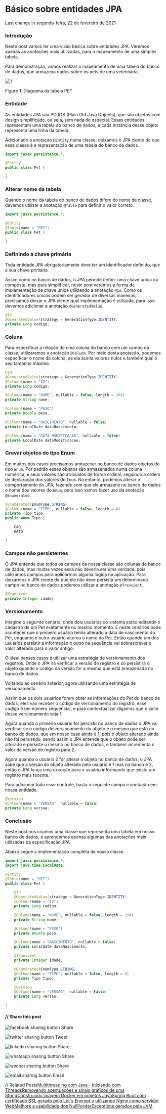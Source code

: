 # Básico sobre entidades JPA

Last change in segunda-feira, 22 de fevereiro de 2021

### Introdução

Neste post vamos ter uma visão básica sobre entidades JPA. Veremos apenas as anotações mais utilizadas, para o mapeamento de uma simples tabela.

Para demonstração, vamos realizar o mapeamento de uma tabela do banco de dados, que armazena dados sobre os pets de uma veterinária.

![1](https://storage.googleapis.com/gasparbarancelli-blog/posts/39/1.png)

Figure 1. Diagrama da tabela PET

### Entidade

As entidades JPA são POJOS (Plain Old Java Objects), que são objetos com design simplificado, ou seja, sem nada de especial. Essas entidades representam uma tabela do banco de dados, e cada instância desse objeto representa uma linha da tabela.

Adicionado a anotação `@Entity` numa classe, deixamos o JPA ciente de que essa classe é a representação de uma tabela do banco de dados.

```java
import javax.persistence.*;

@Entity
public class Pet {

}
```

### Alterar nome da tabela

Quando o nome da tabela do banco de dados difere do nome da classe, devemos utilizar a anotação `@Table` para definir o valor correto.

```java
import javax.persistence.*;

@Entity
@Table(name = "PET")
public class Pet {

}
```

### Definindo a chave primária

Toda entidade JPA obrigatoriamente deve ter um identificador definido, que é sua chave primaria.

Assim como no banco de dados, o JPA permite definir uma chave única ou composta, mas para simplificar, neste post veremos a forma de implementação de chave única utilizando a anotação `@Id`. Como os identificadores únicos podem ser gerador de diversas maneiras, precisamos deixar o JPA ciente qual implementação é utilizada, para isso devemos adicionar a anotação `@GeneratedValue`.

```java
@Id
@GeneratedValue(strategy = GenerationType.IDENTITY)
private Long codigo;
```

### Coluna

Para especificar a relação de uma coluna do banco com um campo da classe, utilizaremos a anotação `@Column`. Por meio desta anotação, podemos especificar o nome da coluna, se ela aceita valores nulos e também qual o seu tamanho máximo.

```java
@Id
@GeneratedValue(strategy = GenerationType.IDENTITY)
@Column(name = "ID")
private Long codigo;

@Column(name = "NOME", nullable = false, length = 100)
private String nome;

@Column(name = "PESO")
private Double peso;

@Column(name = "NASCIMENTO", nullable = false)
private LocalDate dataNascimento;

@Column(name = "DATA_MODIFICACAO", nullable = false)
private LocalDate dataModificacao;
```

### Gravar objetos do tipo Enum

Em muitos dos casos precisamos armazenar no banco de dados objetos do tipo `Enum`. Por padrão esses objetos são armazenados numa coluna numérica, e seus valores são atribuídos de forma ordinal, seguindo a ordem de declaração dos valores do `Enum`. No entanto, podemos alterar o comportamento do JPA, fazendo com que ele armazene no banco de dados o nome dos valores do `Enum`, para isso vamos fazer uso da anotação `@Enumerated`.

```java
@Enumerated(EnumType.STRING)
@Column(name = "TIPO", nullable = false, length = 4)
private Tipo tipo;
public enum Tipo {

    CAO,
    GATO

}
```

### Campos não persistentes

O JPA entende que todos os campos da nossa classe são colunas do banco de dados, mas muitas vezes essa não deveria ser uma verdade, pois utilizamos campos para aplicarmos alguma lógica na aplicação. Para deixarmos o JPA ciente de que ele não deve persistir um determinado campo no banco de dados podemos utilizar a anotação `@Transient`.

```java
@Transient
private Integer idade;
```

### Versionamento

Imagine o seguinte cenário, onde dois usuários do sistema estão editando o cadastro de um Pet exatamente no mesmo momento. E neste cenários pode acontecer que o primeiro usuário tenha alterado a data de nascimento do Pet, enquanto o outro usuário alterou o nome do Pet. Então quando um dos usuários persistir a informação o outro na sequência vai sobrescrever o valor alterado para o valor antigo.

O ideal nesses casos é utilizar uma estratégia de versionamento dos registros. Onde o JPA irá verificar a versão do registro e só persistirá o objeto quando o código da versão for a mesma que está armazenada no banco de dados.

Voltando ao cenário anterior, agora utilizando uma estratégia de versionamento.

Assim que os dois usuários forem obter as informações do Pet do banco de dados, eles vão receber o código de versionamento do registro, esse código é um número sequencial, e para contextualizar digamos que o valor desse versionamento seja 1.

 Agora quando o primeiro usuário for persistir no banco de dados o JPA vai verificar se o código de versionamento do objeto é o mesmo que está no banco de dados, que em nosso caso ainda é 1, pois o objeto alterado ainda não foi persistido, sendo assim o JPA entende que o objeto pode ser alterado e persiste o mesmo no banco de dados, e também incrementa o valor da versão do registro para 2. 

Agora quando o usuário 2 for alterar o objeto no banco de dados, o JPA sabe que a versão do objeto alterado pelo usuário é 1 mas no banco é 2, então o JPA lança uma exceção para o usuário informando que existe um registro mais recente.

Para adicionar todo esse controle, basta o seguinte campo e anotação em nossa entidade.

```java
@Version
@Column(name = "VERSAO", nullable = false)
private Long versao;
```

### Conclusão

Neste post nos criamos uma classe que representa uma tabela em nosso banco de dados, e aprendemos apenas algumas das anotações mais utilizadas da especificação JPA.

Abaixo segue a implementação completa da nossa classe.

```java
import javax.persistence.*;
import java.time.LocalDate;

@Entity
@Table(name = "PET")
public class Pet {

    @Id
    @GeneratedValue(strategy = GenerationType.IDENTITY)
    @Column(name = "ID")
    private Long codigo;

    @Column(name = "NOME", nullable = false, length = 100)
    private String nome;

    @Column(name = "PESO")
    private Double peso;

    @Column(name = "NASCIMENTO", nullable = false)
    private LocalDate dataNascimento;

    @Transient
    private Integer idade;

    @Enumerated(EnumType.STRING)
    @Column(name = "TIPO", nullable = false, length = 4)
    private Tipo tipo;

    @Version
    @Column(name = "VERSAO", nullable = false)
    private Long versao;

}
```

#### // Share this post

![facebook sharing button](https://platform-cdn.sharethis.com/img/facebook.svg) Share

![twitter sharing button](https://platform-cdn.sharethis.com/img/twitter.svg) Tweet

![linkedin sharing button](https://platform-cdn.sharethis.com/img/linkedin.svg) Share

![whatsapp sharing button](https://platform-cdn.sharethis.com/img/whatsapp.svg) Share

![wechat sharing button](https://platform-cdn.sharethis.com/img/wechat.svg) Share

![email sharing button](https://platform-cdn.sharethis.com/img/email.svg) Email

// Related Posts[Multithreading com Java - Iniciando com Threads](https://gasparbarancelli.com/post/multithreading-com-java-iniciando-com-threads?lang=pt)[Removendo acentuações e sinais gráficos de uma String](https://gasparbarancelli.com/post/removendo-acentuacoes-e-sinais-graficos-de-uma-string?lang=pt)[Construindo imagem Docker em projetos Java](https://gasparbarancelli.com/post/construindo-imagem-docker-em-projetos-java?lang=pt)[Spring Boot com certificado SSL gerado pelo Let`s Encrypt e utilizando Nginx como servidor Web](https://gasparbarancelli.com/post/spring-boot-com-certificado-ssl-gerado-pelo-lets-encrypt-e-utilizando-nginx-como-servidor-web?lang=pt)[Melhore a usabilidade dos NullPointerExceptions gerados pela JVM](https://gasparbarancelli.com/post/melhore-a-usabilidade-dos-null-pointer-exceptions-gerados-pela-JVM?lang=pt)